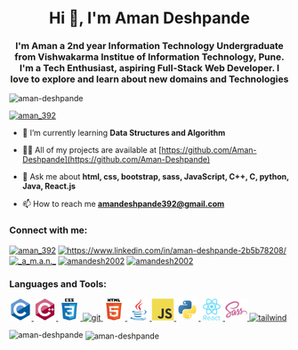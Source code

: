 <h1 align="center">Hi 👋, I'm Aman Deshpande</h1>
<h3 align="center">I'm Aman a 2nd year Information Technology Undergraduate from Vishwakarma Institue of Information Technology, Pune. I'm a Tech Enthusiast, aspiring Full-Stack Web Developer. I love to explore and learn about new domains and Technologies</h3>

<p align="left"> <img src="https://komarev.com/ghpvc/?username=aman-deshpande&label=Profile%20views&color=0e75b6&style=flat" alt="aman-deshpande" /> </p>

<p align="left"> <a href="https://twitter.com/aman_392" target="blank"><img src="https://img.shields.io/twitter/follow/aman_392?logo=twitter&style=for-the-badge" alt="aman_392" /></a> </p>

- 🌱 I’m currently learning **Data Structures and Algorithm**

- 👨‍💻 All of my projects are available at [https://github.com/Aman-Deshpande](https://github.com/Aman-Deshpande)

- 💬 Ask me about **html, css, bootstrap, sass, JavaScript, C++, C, python, Java, React.js**

- 📫 How to reach me **amandeshpande392@gmail.com**

<h3 align="left">Connect with me:</h3>
<p align="left">
<a href="https://twitter.com/aman_392" target="blank"><img align="center" src="https://raw.githubusercontent.com/rahuldkjain/github-profile-readme-generator/master/src/images/icons/Social/twitter.svg" alt="aman_392" height="30" width="40" /></a>
<a href="https://linkedin.com/in/https://www.linkedin.com/in/aman-deshpande-2b5b78208/" target="blank"><img align="center" src="https://raw.githubusercontent.com/rahuldkjain/github-profile-readme-generator/master/src/images/icons/Social/linked-in-alt.svg" alt="https://www.linkedin.com/in/aman-deshpande-2b5b78208/" height="30" width="40" /></a>
<a href="https://instagram.com/_a_m.a.n._" target="blank"><img align="center" src="https://raw.githubusercontent.com/rahuldkjain/github-profile-readme-generator/master/src/images/icons/Social/instagram.svg" alt="_a_m.a.n._" height="30" width="40" /></a>
<a href="https://www.hackerrank.com/amandesh2002" target="blank"><img align="center" src="https://raw.githubusercontent.com/rahuldkjain/github-profile-readme-generator/master/src/images/icons/Social/hackerrank.svg" alt="amandesh2002" height="30" width="40" /></a>
<a href="https://auth.geeksforgeeks.org/user/amandesh2002" target="blank"><img align="center" src="https://raw.githubusercontent.com/rahuldkjain/github-profile-readme-generator/master/src/images/icons/Social/geeks-for-geeks.svg" alt="amandesh2002" height="30" width="40" /></a>
</p>

<h3 align="left">Languages and Tools:</h3>
<p align="left"> <a href="https://www.cprogramming.com/" target="_blank"> <img src="https://raw.githubusercontent.com/devicons/devicon/master/icons/c/c-original.svg" alt="c" width="40" height="40"/> </a> <a href="https://www.w3schools.com/cpp/" target="_blank"> <img src="https://raw.githubusercontent.com/devicons/devicon/master/icons/cplusplus/cplusplus-original.svg" alt="cplusplus" width="40" height="40"/> </a> <a href="https://www.w3schools.com/css/" target="_blank"> <img src="https://raw.githubusercontent.com/devicons/devicon/master/icons/css3/css3-original-wordmark.svg" alt="css3" width="40" height="40"/> </a> <a href="https://git-scm.com/" target="_blank"> <img src="https://www.vectorlogo.zone/logos/git-scm/git-scm-icon.svg" alt="git" width="40" height="40"/> </a> <a href="https://www.w3.org/html/" target="_blank"> <img src="https://raw.githubusercontent.com/devicons/devicon/master/icons/html5/html5-original-wordmark.svg" alt="html5" width="40" height="40"/> </a> <a href="https://www.java.com" target="_blank"> <img src="https://raw.githubusercontent.com/devicons/devicon/master/icons/java/java-original.svg" alt="java" width="40" height="40"/> </a> <a href="https://developer.mozilla.org/en-US/docs/Web/JavaScript" target="_blank"> <img src="https://raw.githubusercontent.com/devicons/devicon/master/icons/javascript/javascript-original.svg" alt="javascript" width="40" height="40"/> </a> <a href="https://www.python.org" target="_blank"> <img src="https://raw.githubusercontent.com/devicons/devicon/master/icons/python/python-original.svg" alt="python" width="40" height="40"/> </a> <a href="https://reactjs.org/" target="_blank"> <img src="https://raw.githubusercontent.com/devicons/devicon/master/icons/react/react-original-wordmark.svg" alt="react" width="40" height="40"/> </a> <a href="https://sass-lang.com" target="_blank"> <img src="https://raw.githubusercontent.com/devicons/devicon/master/icons/sass/sass-original.svg" alt="sass" width="40" height="40"/> </a> <a href="https://tailwindcss.com/" target="_blank"> <img src="https://www.vectorlogo.zone/logos/tailwindcss/tailwindcss-icon.svg" alt="tailwind" width="40" height="40"/> </a> </p>

<p><img align="left" src="https://github-readme-stats.vercel.app/api/top-langs?username=aman-deshpande&show_icons=true&locale=en&layout=compact" alt="aman-deshpande" /></p>

<p>&nbsp;<img align="center" src="https://github-readme-stats.vercel.app/api?username=aman-deshpande&show_icons=true&locale=en" alt="aman-deshpande" /></p>


